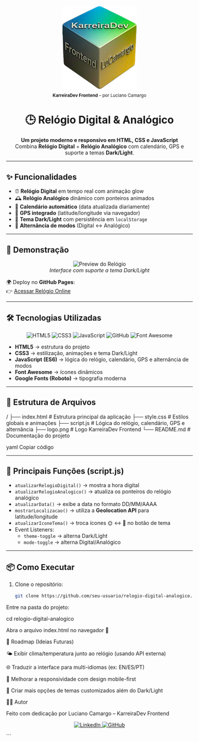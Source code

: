 <p align="center">
  <img src="logo.png" alt="KarreiraDev Frontend - Luciano Camargo" width="200"><br>
  <sub><strong>KarreiraDev Frontend</strong> – por Luciano Camargo</sub>
</p>

<h1 align="center">🕒 Relógio Digital & Analógico</h1>

<p align="center">
  <b>Um projeto moderno e responsivo em HTML, CSS e JavaScript</b><br>
  Combina <b>Relógio Digital</b> + <b>Relógio Analógico</b> com calendário, GPS e suporte a temas <b>Dark/Light</b>.
</p>

---

## ✨ Funcionalidades

- ⏰ **Relógio Digital** em tempo real com animação glow
- 🕰️ **Relógio Analógico** dinâmico com ponteiros animados
- 📅 **Calendário automático** (data atualizada diariamente)
- 📍 **GPS integrado** (latitude/longitude via navegador)
- 🌙 **Tema Dark/Light** com persistência em `localStorage`
- 🔄 **Alternância de modos** (Digital ↔ Analógico)

---

## 🚀 Demonstração

<p align="center">
  <img src="preview.png" alt="Preview do Relógio" width="600"><br>
  <i>Interface com suporte a tema Dark/Light</i>
</p>

🌍 Deploy no **GitHub Pages**:  
👉 [Acessar Relógio Online](https://seu-usuario.github.io/relogio-digital-analogico/)

---

## 🛠️ Tecnologias Utilizadas

<p align="center">
  <img src="https://cdn.jsdelivr.net/gh/devicons/devicon/icons/html5/html5-original.svg" width="50" alt="HTML5" />
  <img src="https://cdn.jsdelivr.net/gh/devicons/devicon/icons/css3/css3-original.svg" width="50" alt="CSS3" />
  <img src="https://cdn.jsdelivr.net/gh/devicons/devicon/icons/javascript/javascript-original.svg" width="50" alt="JavaScript" />
  <img src="https://cdn.jsdelivr.net/gh/devicons/devicon/icons/github/github-original.svg" width="50" alt="GitHub" />
  <img src="https://cdn.jsdelivr.net/gh/devicons/devicon/icons/fontawesome/fontawesome-plain.svg" width="50" alt="Font Awesome" />
</p>

- **HTML5** → estrutura do projeto
- **CSS3** → estilização, animações e tema Dark/Light
- **JavaScript (ES6)** → lógica do relógio, calendário, GPS e alternância de modos
- **Font Awesome** → ícones dinâmicos
- **Google Fonts (Roboto)** → tipografia moderna

---

## 📂 Estrutura de Arquivos

/
├── index.html # Estrutura principal da aplicação
├── style.css # Estilos globais e animações
├── script.js # Lógica do relógio, calendário, GPS e alternância
├── logo.png # Logo KarreiraDev Frontend
└── README.md # Documentação do projeto

yaml
Copiar código

---

## 🔑 Principais Funções (script.js)

- `atualizarRelogioDigital()` → mostra a hora digital
- `atualizarRelogioAnalogico()` → atualiza os ponteiros do relógio analógico
- `atualizarData()` → exibe a data no formato DD/MM/AAAA
- `mostrarLocalizacao()` → utiliza a **Geolocation API** para latitude/longitude
- `atualizarIconeTema()` → troca ícones 🌞 ↔ 🌙 no botão de tema
- Event Listeners:
  - `theme-toggle` → alterna Dark/Light
  - `mode-toggle` → alterna Digital/Analógico

---

## 📦 Como Executar

1. Clone o repositório:
   ```bash
   git clone https://github.com/seu-usuario/relogio-digital-analogico.git
   ```


Entre na pasta do projeto:

cd relogio-digital-analogico


Abra o arquivo index.html no navegador 🚀

📌 Roadmap (Ideias Futuras)

🌤️ Exibir clima/temperatura junto ao relógio (usando API externa)

🌐 Traduzir a interface para multi-idiomas (ex: EN/ES/PT)

📱 Melhorar a responsividade com design mobile-first

🎨 Criar mais opções de temas customizados além do Dark/Light

👨‍💻 Autor

Feito com dedicação por Luciano Camargo – KarreiraDev Frontend

<p align="center"> <a href="https://www.linkedin.com/in/seu-linkedin/"> <img src="https://img.shields.io/badge/LinkedIn-Luciano%20Camargo-blue?logo=linkedin" alt="LinkedIn" /> </a> <a href="https://github.com/seu-usuario"> <img src="https://img.shields.io/badge/GitHub-KarreiraDev-black?logo=github" alt="GitHub" /> </a> </p> ```